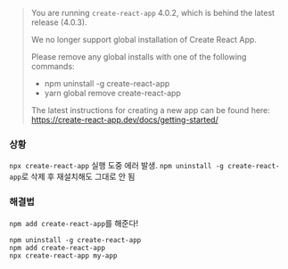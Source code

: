 > You are running `create-react-app` 4.0.2, which is behind the latest release (4.0.3).
>
> We no longer support global installation of Create React App.
>
> Please remove any global installs with one of the following commands:
> - npm uninstall -g create-react-app
> - yarn global remove create-react-app
>
> The latest instructions for creating a new app can be found here:
> https://create-react-app.dev/docs/getting-started/

### 상황
`npx create-react-app` 실행 도중 에러 발생.
`npm uninstall -g create-react-app`로 삭제 후 재설치해도 그대로 안 됨

### 해결법
`npm add create-react-app`를 해준다!

```
npm uninstall -g create-react-app
npm add create-react-app
npx create-react-app my-app
```
